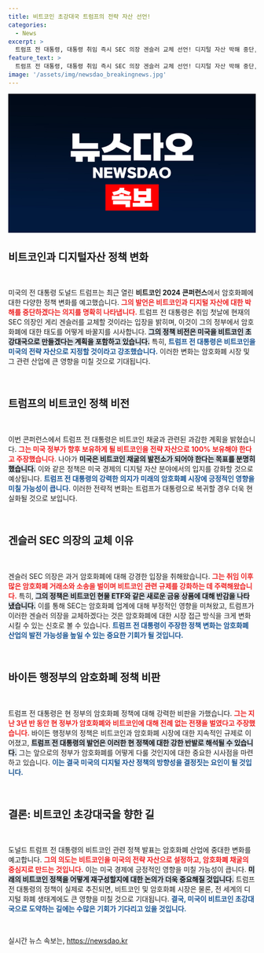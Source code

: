 ```yaml
---
title: 비트코인 초강대국 트럼프의 전략 자산 선언!
categories:
  - News
excerpt: >
  트럼프 전 대통령, 대통령 취임 즉시 SEC 의장 겐슬러 교체 선언! 디지털 자산 박해 중단, 미국을 비트코인 초강대국으로 만들 것 비전 공개. 암호화폐 정책 대전환 예고! 클릭하고 자세한 내용을 확인하세요!
feature_text: >
  트럼프 전 대통령, 대통령 취임 즉시 SEC 의장 겐슬러 교체 선언! 디지털 자산 박해 중단, 미국을 비트코인 초강대국으로 만들 것 비전 공개. 암호화폐 정책 대전환 예고! 클릭하고 자세한 내용을 확인하세요!
image: '/assets/img/newsdao_breakingnews.jpg'
---
```


<p><img src="/assets/img/newsdao_breakingnews.jpg" alt="implanttips 속보" /></p>

<h2 data-ke-size="size26">비트코인과 디지털자산 정책 변화</h2>

<p data-ke-size="size16">&nbsp;</p>

<p data-ke-size="size16">미국의 전 대통령 도널드 트럼프는 최근 열린 <b>비트코인 2024 콘퍼런스</b>에서 암호화폐에 대한 다양한 정책 변화를 예고했습니다. <b><span style="color: #ee2323;">그의 발언은 비트코인과 디지털 자산에 대한 박해를 중단하겠다는 의지를 명확히 나타냅니다.</span></b> 트럼프 전 대통령은 취임 첫날에 현재의 SEC 의장인 게리 겐슬러를 교체할 것이라는 입장을 밝히며, 이것이 그의 정부에서 암호화폐에 대한 태도를 어떻게 바꿀지를 시사합니다. <b><span style="background-color: #21538527;">그의 정책 비전은 미국을 비트코인 초강대국으로 만들겠다는 계획을 포함하고 있습니다.</span></b> 특히, <b><span style="color: #1a5490;">트럼프 전 대통령은 비트코인을 미국의 전략 자산으로 지정할 것이라고 강조했습니다.</span></b> 이러한 변화는 암호화폐 시장 및 그 관련 산업에 큰 영향을 미칠 것으로 기대됩니다.</p>

<p data-ke-size="size16">&nbsp;</p>

<h2 data-ke-size="size26">트럼프의 비트코인 정책 비전</h2>

<p data-ke-size="size16">&nbsp;</p>

<p data-ke-size="size16">이번 콘퍼런스에서 트럼프 전 대통령은 비트코인 채굴과 관련된 과감한 계획을 밝혔습니다. <b><span style="color: #ee2323;">그는 미국 정부가 향후 보유하게 될 비트코인을 전략 자산으로 100% 보유해야 한다고 주장했습니다.</span></b> 나아가 <b><span style="background-color: #21538527;">미국은 비트코인 채굴의 발전소가 되어야 한다는 목표를 분명히 했습니다.</span></b> 이와 같은 정책은 미국 경제의 디지털 자산 분야에서의 입지를 강화할 것으로 예상됩니다. <b><span style="color: #1a5490;">트럼프 전 대통령의 강력한 의지가 미래의 암호화폐 시장에 긍정적인 영향을 미칠 가능성이 큽니다.</span></b> 이러한 전략적 변화는 트럼프가 대통령으로 복귀할 경우 더욱 현실화될 것으로 보입니다.</p>

<p data-ke-size="size16">&nbsp;</p>

<h2 data-ke-size="size26">겐슬러 SEC 의장의 교체 이유</h2>

<p data-ke-size="size16">&nbsp;</p>

<p data-ke-size="size16">겐슬러 SEC 의장은 과거 암호화폐에 대해 강경한 입장을 취해왔습니다. <b><span style="color: #ee2323;">그는 취임 이후 많은 암호화폐 거래소와 소송을 벌이며 비트코인 관련 규제를 강화하는 데 주력해왔습니다.</span></b> 특히, <b><span style="background-color: #21538527;">그의 정책은 비트코인 현물 ETF와 같은 새로운 금융 상품에 대해 반감을 나타냈습니다.</span></b> 이를 통해 SEC는 암호화폐 업계에 대해 부정적인 영향을 미쳐왔고, 트럼프가 이러한 겐슬러 의장을 교체하겠다는 것은 암호화폐에 대한 시장 접근 방식을 크게 변화시킬 수 있는 신호로 볼 수 있습니다. <b><span style="color: #1a5490;">트럼프 전 대통령이 주장한 정책 변화는 암호화폐 산업의 발전 가능성을 높일 수 있는 중요한 기회가 될 것입니다.</span></b></p>

<p data-ke-size="size16">&nbsp;</p>

<h2 data-ke-size="size26">바이든 행정부의 암호화폐 정책 비판</h2>

<p data-ke-size="size16">&nbsp;</p>

<p data-ke-size="size16">트럼프 전 대통령은 현 정부의 암호화폐 정책에 대해 강력한 비판을 가했습니다. <b><span style="color: #ee2323;">그는 지난 3년 반 동안 현 정부가 암호화폐와 비트코인에 대해 전례 없는 전쟁을 벌였다고 주장했습니다.</span></b> 바이든 행정부의 정책은 비트코인과 암호화폐 시장에 대한 지속적인 규제로 이어졌고, <b><span style="background-color: #21538527;">트럼프 전 대통령의 발언은 이러한 현 정책에 대한 강한 반발로 해석될 수 있습니다.</span></b> 그는 앞으로의 정부가 암호화폐를 어떻게 다룰 것인지에 대한 중요한 시사점을 마련하고 있습니다. <b><span style="color: #1a5490;">이는 결국 미국의 디지털 자산 정책의 방향성을 결정짓는 요인이 될 것입니다.</span></b></p>

<p data-ke-size="size16">&nbsp;</p>

<h2 data-ke-size="size26">결론: 비트코인 초강대국을 향한 길</h2>

<p data-ke-size="size16">&nbsp;</p>

<p data-ke-size="size16">도널드 트럼프 전 대통령의 비트코인 관련 정책 발표는 암호화폐 산업에 중대한 변화를 예고합니다. <b><span style="color: #ee2323;">그의 의도는 비트코인을 미국의 전략 자산으로 설정하고, 암호화폐 채굴의 중심지로 만드는 것입니다.</span></b> 이는 미국 경제에 긍정적인 영향을 미칠 가능성이 큽니다. <b><span style="background-color: #21538527;">미래의 비트코인 정책을 어떻게 재구성할지에 대한 논의가 더욱 중요해질 것입니다.</span></b> 트럼프 전 대통령의 정책이 실제로 추진되면, 비트코인 및 암호화폐 시장은 물론, 전 세계의 디지털 화폐 생태계에도 큰 영향을 미칠 것으로 기대됩니다. <b><span style="color: #1a5490;">결국, 미국이 비트코인 초강대국으로 도약하는 길에는 수많은 기회가 기다리고 있을 것입니다.</span></b></p>

<p data-ke-size="size16">&nbsp;</p>
실시간 뉴스 속보는, <a href="https://newsdao.kr" rel="dofollow">https://newsdao.kr</a>


